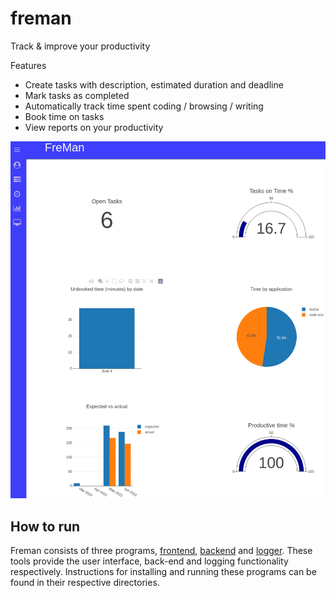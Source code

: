 # freman

Track & improve your productivity

Features
* Create tasks with description, estimated duration and deadline
* Mark tasks as completed
* Automatically track time spent coding / browsing / writing
* Book time on tasks
* View reports on your productivity

<img src="reports.png" alt="report" width="600"/>


## How to run

Freman consists of three programs, [frontend](https://github.com/orchardpark/freman/tree/master/frontend), [backend](https://github.com/orchardpark/freman/tree/master/backend) and [logger](https://github.com/orchardpark/freman/tree/master/logger). These tools provide the user interface, back-end and logging functionality respectively. Instructions for installing and running these programs can be found in their respective directories.
